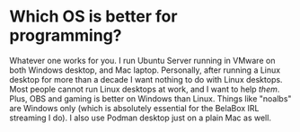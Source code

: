 # Which OS is better for programming?

Whatever one works for you. I run Ubuntu Server running in VMware on both Windows desktop, and Mac laptop. Personally, after running a Linux desktop for more than a decade I want nothing to do with Linux desktops. Most people cannot run Linux desktops at work, and I want to help *them*. Plus, OBS and gaming is better on Windows than Linux. Things like "noalbs" are Windows only (which is absolutely essential for the BelaBox IRL streaming I do). I also use Podman desktop just on a plain Mac as well.

